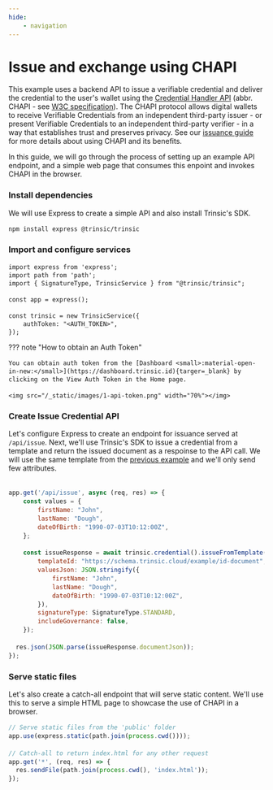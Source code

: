 ```yaml
---
hide:
    - navigation
---
```


# Issue and exchange using CHAPI

This example uses a backend API to issue a verifiable credential and deliver the credential to the user's wallet using the [Credential Handler API](https://chapi.io) (abbr. CHAPI - see [W3C specification](https://w3c-ccg.github.io/credential-handler-api/)). The CHAPI protocol allows digital wallets to receive Verifiable Credentials from an independent third-party issuer - or present Verifiable Credentials to an independent third-party verifier - in a way that establishes trust and preserves privacy. See our [issuance guide](/guide/issuance/#send-credential-using-chapi) for more details about using CHAPI and its benefits.

In this guide, we will go through the process of setting up an example API endpoint, and a simple web page that consumes this enpoint and invokes CHAPI in the browser.

### Install dependencies

We will use Express to create a simple API and also install Trinsic's SDK.

```
npm install express @trinsic/trinsic

```

### Import and configure services

```
import express from 'express';
import path from 'path';
import { SignatureType, TrinsicService } from "@trinsic/trinsic";

const app = express();

const trinsic = new TrinsicService({
    authToken: "<AUTH_TOKEN>",
});
```

??? note "How to obtain an Auth Token"

    You can obtain auth token from the [Dashboard <small>:material-open-in-new:</small>](https://dashboard.trinsic.id){targer=_blank} by clicking on the View Auth Token in the Home page.

    <img src="/_static/images/1-api-token.png" width="70%"></img>

### Create Issue Credential API

Let's configure Express to create an endpoint for issuance served at `/api/issue`. Next, we'll use Trinsic's SDK to issue a credential from a template
and return the issued document as a respoinse to the API call. We will use the same template from the [previous example](/examples/1-issue-direct-send/#install-and-initialize-the-sdk) and we'll only send few attributes.

```js

app.get('/api/issue', async (req, res) => {
    const values = {
        firstName: "John",
        lastName: "Dough",
        dateOfBirth: "1990-07-03T10:12:00Z",
    };

    const issueResponse = await trinsic.credential().issueFromTemplate({
        templateId: "https://schema.trinsic.cloud/example/id-document",
        valuesJson: JSON.stringify({
            firstName: "John",
            lastName: "Dough",
            dateOfBirth: "1990-07-03T10:12:00Z",
        }),
        signatureType: SignatureType.STANDARD,
        includeGovernance: false,
    });

  res.json(JSON.parse(issueResponse.documentJson));
});
```
### Serve static files

Let's also create a catch-all endpoint that will serve static content. We'll use this to serve a simple HTML page to showcase the use of CHAPI in a browser.

```js
// Serve static files from the 'public' folder
app.use(express.static(path.join(process.cwd())));

// Catch-all to return index.html for any other request
app.get('*', (req, res) => {
  res.sendFile(path.join(process.cwd(), 'index.html'));
});
```
